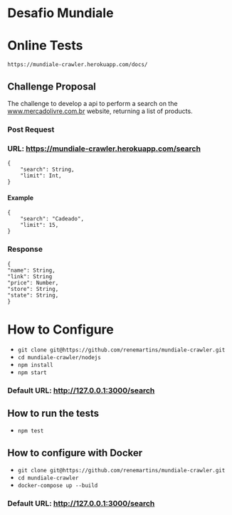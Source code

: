 # Desafio Mundiale

# Online Tests

```
https://mundiale-crawler.herokuapp.com/docs/
```

## Challenge Proposal

The challenge to develop a api to perform a search on the www.mercadolivre.com.br website, returning a list of products.

### Post Request

### URL: https://mundiale-crawler.herokuapp.com/search

```
{
    "search": String,
    "limit": Int,
}
```

#### Example

```
{
    "search": "Cadeado",
    "limit": 15,
}
```

### Response

```
{
"name": String,
"link": String
"price": Number,
"store": String,
"state": String,
}
```

# How to Configure

* `git clone git@https://github.com/renemartins/mundiale-crawler.git`
* `cd mundiale-crawler/nodejs`
* `npm install`
* `npm start`

### Default URL: http://127.0.0.1:3000/search

## How to run the tests

* `npm test`

## How to configure with Docker

* `git clone git@https://github.com/renemartins/mundiale-crawler.git`
* `cd mundiale-crawler`
* `docker-compose up --build`

### Default URL: http://127.0.0.1:3000/search